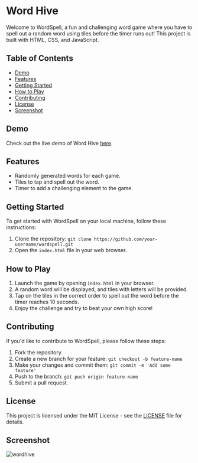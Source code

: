 # Word Hive

Welcome to WordSpell, a fun and challenging word game where you have to spell out a random word using tiles before the timer runs out! This project is built with HTML, CSS, and JavaScript.

## Table of Contents

- [Demo](#demo)
- [Features](#features)
- [Getting Started](#getting-started)
- [How to Play](#how-to-play)
- [Contributing](#contributing)
- [License](#license)
- [Screenshot](#screenshot)

## Demo

Check out the live demo of Word Hive [here](https://word-hive-project.vercel.app).

## Features

- Randomly generated words for each game.
- Tiles to tap and spell out the word.
- Timer to add a challenging element to the game.

## Getting Started

To get started with WordSpell on your local machine, follow these instructions:

1. Clone the repository: `git clone https://github.com/your-username/wordspell.git`
2. Open the `index.html` file in your web browser.

## How to Play

1. Launch the game by opening `index.html` in your browser.
2. A random word will be displayed, and tiles with letters will be provided.
3. Tap on the tiles in the correct order to spell out the word before the timer reaches 10 seconds.
4. Enjoy the challenge and try to beat your own high score!

## Contributing

If you'd like to contribute to WordSpell, please follow these steps:

1. Fork the repository.
2. Create a new branch for your feature: `git checkout -b feature-name`
3. Make your changes and commit them: `git commit -m 'Add some feature'`
4. Push to the branch: `git push origin feature-name`
5. Submit a pull request.

## License

This project is licensed under the MIT License - see the [LICENSE](LICENSE) file for details.

## Screenshot

![wordhive](https://github.com/preciousaffiah/Word-Hive-Project/assets/74688829/e017af00-091d-4965-8028-a7608ae0583e)
